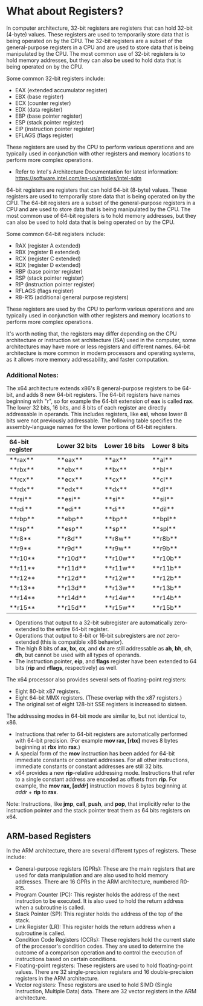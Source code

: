 # What about Registers?

In computer architecture, 32-bit registers are registers that can hold 32-bit (4-byte) values. These registers are used to temporarily store data that is being operated on by the CPU. The 32-bit registers are a subset of the general-purpose registers in a CPU and are used to store data that is being manipulated by the CPU. The most common use of 32-bit registers is to hold memory addresses, but they can also be used to hold data that is being operated on by the CPU.

Some common 32-bit registers include:

- EAX (extended accumulator register)
- EBX (base register)
- ECX (counter register)
- EDX (data register)
- EBP (base pointer register)
- ESP (stack pointer register)
- EIP (instruction pointer register)
- EFLAGS (flags register)

These registers are used by the CPU to perform various operations and are typically used in conjunction with other registers and memory locations to perform more complex operations.

- Refer to Intel's Architecture Documentation for latest information: https://software.intel.com/en-us/articles/intel-sdm

64-bit registers are registers that can hold 64-bit (8-byte) values. These registers are used to temporarily store data that is being operated on by the CPU. The 64-bit registers are a subset of the general-purpose registers in a CPU and are used to store data that is being manipulated by the CPU. The most common use of 64-bit registers is to hold memory addresses, but they can also be used to hold data that is being operated on by the CPU.

Some common 64-bit registers include:

- RAX (register A extended)
- RBX (register B extended)
- RCX (register C extended)
- RDX (register D extended)
- RBP (base pointer register)
- RSP (stack pointer register)
- RIP (instruction pointer register)
- RFLAGS (flags register)
- R8-R15 (additional general purpose registers)

These registers are used by the CPU to perform various operations and are typically used in conjunction with other registers and memory locations to perform more complex operations.

It's worth noting that, the registers may differ depending on the CPU architecture or instruction set architecture (ISA) used in the computer, some architectures may have more or less registers and different names. 64-bit architecture is more common in modern processors and operating systems, as it allows more memory addressability, and faster computation.

### Additional Notes: 
The x64 architecture extends x86's 8 general-purpose registers to be 64-bit, and adds 8 new 64-bit registers.  The 64-bit registers have names beginning with "r", so for example the 64-bit extension of **eax** is called **rax**.  The lower 32 bits, 16 bits, and 8 bits of each register are directly addressable in operands.  This includes registers, like **esi**, whose lower 8 bits were not previously addressable.  The following table specifies the assembly-language names for the lower portions of 64-bit registers.

<table><colgroup><col width="25%"> <col width="25%"> <col width="25%"> <col width="25%"></colgroup>

<thead>

<tr class="header">

<th align="left">64-bit register</th>

<th align="left">Lower 32 bits</th>

<th align="left">Lower 16 bits</th>

<th align="left">Lower 8 bits</th>

</tr>

</thead>

<tbody>

<tr class="odd">

<td align="left">**rax**</td>

<td align="left">**eax**</td>

<td align="left">**ax**</td>

<td align="left">**al**</td>

</tr>

<tr class="even">

<td align="left">**rbx**</td>

<td align="left">**ebx**</td>

<td align="left">**bx**</td>

<td align="left">**bl**</td>

</tr>

<tr class="odd">

<td align="left">**rcx**</td>

<td align="left">**ecx**</td>

<td align="left">**cx**</td>

<td align="left">**cl**</td>

</tr>

<tr class="even">

<td align="left">**rdx**</td>

<td align="left">**edx**</td>

<td align="left">**dx**</td>

<td align="left">**dl**</td>

</tr>

<tr class="odd">

<td align="left">**rsi**</td>

<td align="left">**esi**</td>

<td align="left">**si**</td>

<td align="left">**sil**</td>

</tr>

<tr class="even">

<td align="left">**rdi**</td>

<td align="left">**edi**</td>

<td align="left">**di**</td>

<td align="left">**dil**</td>

</tr>

<tr class="odd">

<td align="left">**rbp**</td>

<td align="left">**ebp**</td>

<td align="left">**bp**</td>

<td align="left">**bpl**</td>

</tr>

<tr class="even">

<td align="left">**rsp**</td>

<td align="left">**esp**</td>

<td align="left">**sp**</td>

<td align="left">**spl**</td>

</tr>

<tr class="odd">

<td align="left">**r8**</td>

<td align="left">**r8d**</td>

<td align="left">**r8w**</td>

<td align="left">**r8b**</td>

</tr>

<tr class="even">

<td align="left">**r9**</td>

<td align="left">**r9d**</td>

<td align="left">**r9w**</td>

<td align="left">**r9b**</td>

</tr>

<tr class="odd">

<td align="left">**r10**</td>

<td align="left">**r10d**</td>

<td align="left">**r10w**</td>

<td align="left">**r10b**</td>

</tr>

<tr class="even">

<td align="left">**r11**</td>

<td align="left">**r11d**</td>

<td align="left">**r11w**</td>

<td align="left">**r11b**</td>

</tr>

<tr class="odd">

<td align="left">**r12**</td>

<td align="left">**r12d**</td>

<td align="left">**r12w**</td>

<td align="left">**r12b**</td>

</tr>

<tr class="even">

<td align="left">**r13**</td>

<td align="left">**r13d**</td>

<td align="left">**r13w**</td>

<td align="left">**r13b**</td>

</tr>

<tr class="odd">

<td align="left">**r14**</td>

<td align="left">**r14d**</td>

<td align="left">**r14w**</td>

<td align="left">**r14b**</td>

</tr>

<tr class="even">

<td align="left">**r15**</td>

<td align="left">**r15d**</td>

<td align="left">**r15w**</td>

<td align="left">**r15b**</td>

</tr>

</tbody>

</table>

 

* Operations that output to a 32-bit subregister are automatically zero-extended to the entire 64-bit register. 
* Operations that output to 8-bit or 16-bit subregisters are *not* zero-extended (this is compatible x86 behavior).
* The high 8 bits of **ax**, **bx**, **cx**, and **dx** are still addressable as **ah**, **bh**, **ch**, **dh**, but cannot be used with all types of operands.
* The instruction pointer, **eip**, and **flags** register have been extended to 64 bits (**rip** and **rflags**, respectively) as well.

The x64 processor also provides several sets of floating-point registers:

* Eight 80-bit x87 registers.
*  Eight 64-bit MMX registers. (These overlap with the x87 registers.)
*  The original set of eight 128-bit SSE registers is increased to sixteen.

The addressing modes in 64-bit mode are similar to, but not identical to, x86.

* Instructions that refer to 64-bit registers are automatically performed with 64-bit precision. (For example **mov rax, \[rbx\]** moves 8 bytes beginning at **rbx** into **rax**.)
* A special form of the **mov** instruction has been added for 64-bit immediate constants or constant addresses. For all other instructions, immediate constants or constant addresses are still 32 bits.
* x64 provides a new **rip**-relative addressing mode. Instructions that refer to a single constant address are encoded as offsets from **rip**. For example, the **mov rax, \[***addr***\]** instruction moves 8 bytes beginning at *addr* + **rip** to **rax**.

Note: Instructions, like **jmp**, **call**, **push**, and **pop**, that implicitly refer to the instruction pointer and the stack pointer treat them as 64 bits registers on x64.


## ARM-based Registers

In the ARM architecture, there are several different types of registers. These include:

- General-purpose registers (GPRs): These are the main registers that are used for data manipulation and are also used to hold memory addresses. There are 16 GPRs in the ARM architecture, numbered R0-R15.
- Program Counter (PC): This register holds the address of the next instruction to be executed. It is also used to hold the return address when a subroutine is called.
- Stack Pointer (SP): This register holds the address of the top of the stack.
- Link Register (LR): This register holds the return address when a subroutine is called.
- Condition Code Registers (CCRs): These registers hold the current state of the processor's condition codes. They are used to determine the outcome of a comparison operation and to control the execution of instructions based on certain conditions.
- Floating-point registers: These registers are used to hold floating-point values. There are 32 single-precision registers and 16 double-precision registers in the ARM architecture.
- Vector registers: These registers are used to hold SIMD (Single Instruction, Multiple Data) data. There are 32 vector registers in the ARM architecture.

